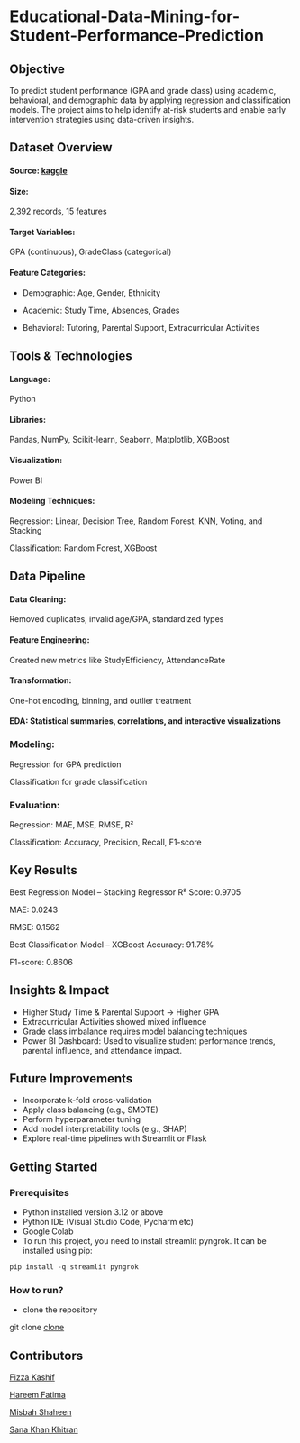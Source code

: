 # Educational-Data-Mining-for-Student-Performance-Prediction


## Objective

To predict student performance (GPA and grade class) using academic, behavioral, and demographic data by applying regression and classification models. The project aims to help identify at-risk students and enable early intervention strategies using data-driven insights.

## Dataset Overview

#### Source: [kaggle](http://kaggle.com/datasets/rabieelkharoua/students-performance-dataset)

#### Size: 
2,392 records, 15 features

#### Target Variables:
GPA (continuous), GradeClass (categorical)

#### Feature Categories:

- Demographic: Age, Gender, Ethnicity

- Academic: Study Time, Absences, Grades

- Behavioral: Tutoring, Parental Support, Extracurricular Activities

## Tools & Technologies

#### Language:
Python

#### Libraries:
Pandas, NumPy, Scikit-learn, Seaborn, Matplotlib, XGBoost

#### Visualization: 
Power BI

#### Modeling Techniques:

Regression: Linear, Decision Tree, Random Forest, KNN, Voting, and Stacking

Classification: Random Forest, XGBoost

## Data Pipeline

#### Data Cleaning:
Removed duplicates, invalid age/GPA, standardized types

#### Feature Engineering: 
Created new metrics like StudyEfficiency, AttendanceRate

#### Transformation: 
One-hot encoding, binning, and outlier treatment

#### EDA: Statistical summaries, correlations, and interactive visualizations

### Modeling:

Regression for GPA prediction

Classification for grade classification

### Evaluation:

Regression: MAE, MSE, RMSE, R²

Classification: Accuracy, Precision, Recall, F1-score

## Key Results

Best Regression Model – Stacking Regressor
R² Score: 0.9705

MAE: 0.0243

RMSE: 0.1562

Best Classification Model – XGBoost
Accuracy: 91.78%

F1-score: 0.8606

## Insights & Impact

- Higher Study Time & Parental Support → Higher GPA
- Extracurricular Activities showed mixed influence
- Grade class imbalance requires model balancing techniques
- Power BI Dashboard: Used to visualize student performance trends, parental influence, and attendance impact.

 ## Future Improvements
 
- Incorporate k-fold cross-validation
- Apply class balancing (e.g., SMOTE)
- Perform hyperparameter tuning
- Add model interpretability tools (e.g., SHAP)
- Explore real-time pipelines with Streamlit or Flask
  
## Getting Started

### Prerequisites

- Python installed version 3.12 or above
- Python IDE (Visual Studio Code, Pycharm etc)
- Google Colab
- To run this project, you need to install streamlit pyngrok. It can be installed using pip:

``` C
pip install -q streamlit pyngrok
```

### How to run?

- clone the repository
  
git clone [clone](https://github.com/fizza49/Educational-Data-Mining-for-Student-Performance-Prediction.git)


 ## Contributors
 
 [Fizza Kashif](https://github.com/fizza49)
 
 [Hareem Fatima](https://github.com/HareemFatima5)
 
 [Misbah Shaheen](https://github.com/Misbah-shaheen)
 
 [Sana Khan Khitran](https://github.com/sanakhitran22)
